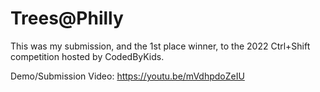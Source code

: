 # Trees@Philly

This was my submission, and the 1st place winner, to the 2022 Ctrl+Shift competition hosted by CodedByKids.

Demo/Submission Video: https://youtu.be/mVdhpdoZeIU
